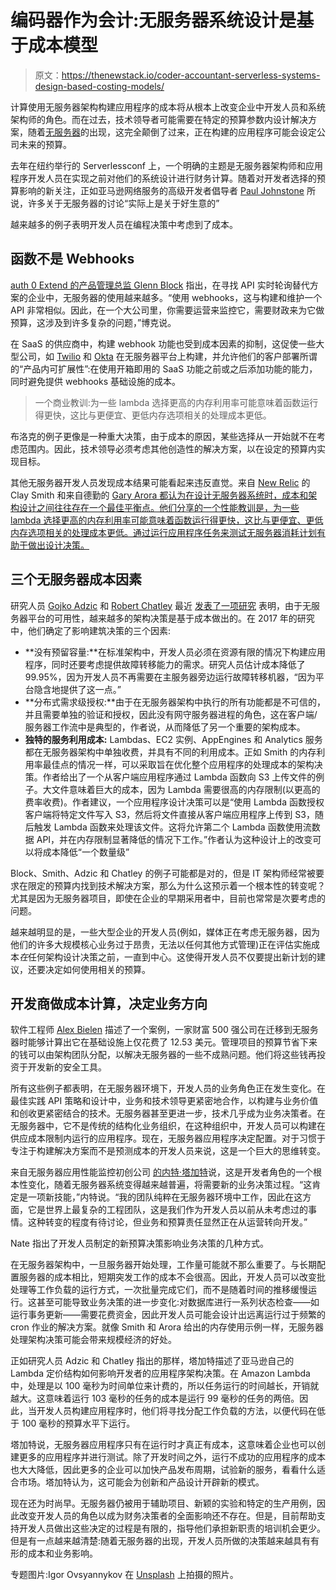 # 编码器作为会计:无服务器系统设计是基于成本模型

> 原文：<https://thenewstack.io/coder-accountant-serverless-systems-design-based-costing-models/>

计算使用无服务器架构构建应用程序的成本将从根本上改变企业中开发人员和系统架构师的角色。而在过去，技术领导者可能需要在特定的预算参数内设计解决方案，随着[无服务器](/category/serverless/)的出现，这完全颠倒了过来，正在构建的应用程序可能会设定公司未来的预算。

去年在纽约举行的 Serverlessconf 上，一个明确的主题是无服务器架构师和应用程序开发人员在实现之前对他们的系统设计进行财务计算。随着对开发者选择的预算影响的新关注，正如亚马逊网络服务的高级开发者倡导者 [Paul Johnstone](https://www.linkedin.com/in/padajo/) 所说，许多关于无服务器的讨论“实际上是关于好生意的”

越来越多的例子表明开发人员在编程决策中考虑到了成本。

## 函数不是 Webhooks

[auth 0 Extend 的产品管理总监 Glenn Block](https://www.linkedin.com/in/gblock/) 指出，在寻找 API 实时轮询替代方案的企业中，无服务器的使用越来越多。“使用 webhooks，这与构建和维护一个 API 非常相似。因此，在一个大公司里，你需要运营来监控它，需要财政来为它做预算，这涉及到许多复杂的问题，”博克说。

在 SaaS 的供应商中，构建 webhook 功能也受到成本因素的抑制，这促使一些大型公司，如 [Twilio](https://thenewstack.io/twilio-functions-show-serverless-useful-model/) 和 [Okta](https://thenewstack.io/okta-wants-identity-service-developers-not-just/) 在无服务器平台上构建，并允许他们的客户部署所谓的“产品内可扩展性”:在使用开箱即用的 SaaS 功能之前或之后添加功能的能力，同时避免提供 webhooks 基础设施的成本。

> 一个商业教训:为一些 lambda 选择更高的内存利用率可能意味着函数运行得更快，这比与更便宜、更低内存选项相关的处理成本更低。

布洛克的例子更像是一种重大决策，由于成本的原因，某些选择从一开始就不在考虑范围内。因此，技术领导必须考虑其他创造性的解决方案，以在设定的预算内实现目标。

其他无服务器开发人员发现成本结果可能看起来违反直觉。来自 [New Relic](https://newrelic.com/) 的 Clay Smith 和来自德勤的 [Gary Arora 都认为在设计无服务器系统时，成本和架构设计之间往往存在一个最佳平衡点。他们分享的一个性能教训是，为一些 lambda 选择更高的内存利用率可能意味着函数运行得更快，这比与更便宜、更低内存选项相关的处理成本更低。通过运行应用程序任务来测试无服务器消耗计划有助于做出设计决策。](https://thenewstack.io/amtrak-rolls-past-containers-serverless/)

## 三个无服务器成本因素

研究人员 [Gojko Adzic](https://gojko.net/) 和 [Robert Chatley](https://www.doc.ic.ac.uk/~rbc/) 最近 [发表了一项研究](http://www.doc.ic.ac.uk/~rbc/papers/fse-serverless-17.pdf) 表明，由于无服务器平台的可用性，越来越多的架构决策是基于成本做出的。在 2017 年的研究中，他们确定了影响建筑决策的三个因素:

*   **没有预留容量:**在标准架构中，开发人员必须在资源有限的情况下构建应用程序，同时还要考虑提供故障转移能力的需求。研究人员估计成本降低了 99.95%，因为开发人员不再需要在主服务器旁边运行故障转移机器，“因为平台隐含地提供了这一点。”
*   **分布式需求级授权:**由于在无服务器架构中执行的所有功能都是不可信的，并且需要单独的验证和授权，因此没有网守服务器进程的角色，这在客户端/服务器工作流中是典型的，作者说，从而降低了另一个重要的架构成本。
*   **独特的服务利用成本:** Lambdas、EC2 实例、AppEngines 和 Analytics 服务都在无服务器架构中单独收费，并具有不同的利用成本。正如 Smith 的内存利用率最佳点的情况一样，可以采取旨在优化整个应用程序的处理成本的架构决策。作者给出了一个从客户端应用程序通过 Lambda 函数向 S3 上传文件的例子。大文件意味着巨大的成本，因为 Lambda 需要很高的内存限制(以更高的费率收费)。作者建议，一个应用程序设计决策可以是“使用 Lambda 函数授权客户端将特定文件写入 S3，然后将文件直接从客户端应用程序上传到 S3，随后触发 Lambda 函数来处理该文件。这将允许第二个 Lambda 函数使用流数据 API，并在内存限制显著降低的情况下工作。”作者认为这种设计上的改变可以将成本降低“一个数量级”

Block、Smith、Adzic 和 Chatley 的例子可能都是对的，但是 IT 架构师经常被要求在限定的预算内找到技术解决方案，那么为什么这预示着一个根本性的转变呢？尤其是因为无服务器项目，即使在企业的早期采用者中，目前也常常是次要考虑的问题。

越来越明显的是，一些大型企业的开发人员(例如，媒体正在考虑无服务器，因为他们的许多大规模核心业务过于昂贵，无法以任何其他方式管理)正在评估实施成本*在*任何架构设计决策之前，一直到中心。这使得开发人员不仅要提出新计划的建议，还要决定如何使用相关的预算。

## 开发商做成本计算，决定业务方向

软件工程师 [Alex Bielen](https://www.linkedin.com/in/alexbielendeveloper/) 描述了一个案例，一家财富 500 强公司在迁移到无服务器时能够计算出它在基础设施上仅花费了 12.53 美元。管理项目的预算节省下来的钱可以由架构团队分配，以解决无服务器的一些不成熟问题。他们将这些钱再投资于开发新的安全工具。

所有这些例子都表明，在无服务器环境下，开发人员的业务角色正在发生变化。在最佳实践 API 策略和设计中，业务和技术领导更紧密地合作，以构建与业务价值和创收更紧密结合的技术。无服务器甚至更进一步，技术几乎成为业务决策者。在无服务器中，它不是传统的结构化业务组织，在这种组织中，开发人员可以构建在供应成本限制内运行的应用程序。现在，无服务器应用程序决定配置。对于习惯于专注于构建解决方案而不是预测成本的开发人员来说，这是一个巨大的思维转变。

来自无服务器应用性能监控初创公司 [的内特·塔加特](https://www.stackery.io/)说，这是开发者角色的一个根本性变化，随着无服务器系统变得越来越普遍，将需要新的业务决策过程。“这肯定是一项新技能，”内特说。“我的团队纯粹在无服务器环境中工作，因此在这方面，它是世界上最复杂的工程团队，这是我们作为开发人员以前从未考虑过的事情。这种转变的程度有待讨论，但业务和预算责任显然正在从运营转向开发。”

Nate 指出了开发人员制定的新预算决策影响业务决策的几种方式。

在无服务器架构中，一旦服务器开始处理，工作量可能就不那么重要了。与长期配置服务器的成本相比，短期突发工作的成本不会很高。因此，开发人员可以改变批处理等工作负载的运行方式，一次批量完成它们，而不是随着时间的推移缓慢运行。这甚至可能导致业务决策的进一步变化:对数据库进行一系列状态检查——如运行事务更新——需要花费资金，因此开发人员可能会设计出远离运行过于频繁的 cron 作业的解决方案。就像 Smith 和 Arora 给出的内存使用示例一样，无服务器处理架构决策可能会带来规模经济的好处。

正如研究人员 Adzic 和 Chatley 指出的那样，塔加特描述了亚马逊自己的 Lambda 定价结构如何影响开发者的应用程序架构决策。在 Amazon Lambda 中，处理是以 100 毫秒为时间单位来计费的，所以任务运行的时间越长，开销就越大。这意味着运行 103 毫秒的任务的成本是运行 99 毫秒的任务的两倍。因此，当开发人员构建应用程序时，他们将寻找分配工作负载的方法，以便代码在低于 100 毫秒的预算水平下运行。

塔加特说，无服务器应用程序只有在运行时才真正有成本，这意味着企业也可以创建更多的应用程序并进行测试。除了开发时间之外，运行不成功的应用程序的成本也大大降低，因此更多的企业可以加快产品发布周期，试验新的服务，看看什么适合市场。塔加特认为，这可能会为创新和产品设计开辟新的模式。

现在还为时尚早。无服务器仍被用于辅助项目、新颖的实验和特定的生产用例，因此改变开发人员的角色以成为财务决策者的全面影响还不存在。但是，目前帮助支持开发人员做出这些决定的过程是有限的，指导他们承担新职责的培训机会更少。但是有一点越来越清楚:随着无服务器的出现，开发人员所做的决策越来越具有有形的成本和业务影响。

专题图片:Igor Ovsyannykov 在 [Unsplash](https://unsplash.com/search/photos/cash-machine?utm_source=unsplash&utm_medium=referral&utm_content=creditCopyText) 上拍摄的照片。

<svg xmlns:xlink="http://www.w3.org/1999/xlink" viewBox="0 0 68 31" version="1.1"><title>Group</title> <desc>Created with Sketch.</desc></svg>